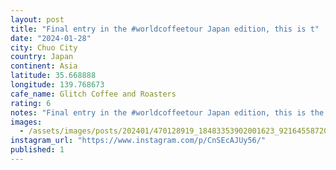 ```yaml
---
layout: post
title: "Final entry in the #worldcoffeetour Japan edition, this is t"
date: "2024-01-28"
city: Chuo City
country: Japan
continent: Asia
latitude: 35.668888
longitude: 139.768673
cafe_name: Glitch Coffee and Roasters
rating: 6
notes: "Final entry in the #worldcoffeetour Japan edition, this is the OG glitch, a big shout out to my line mate and company for this amazing last coffee experience."
images:
  - /assets/images/posts/202401/470128919_18483353902001623_9216455872091779893_n_17894638811959962.jpg
instagram_url: "https://www.instagram.com/p/CnSEcAJUy56/"
published: 1
---
```

